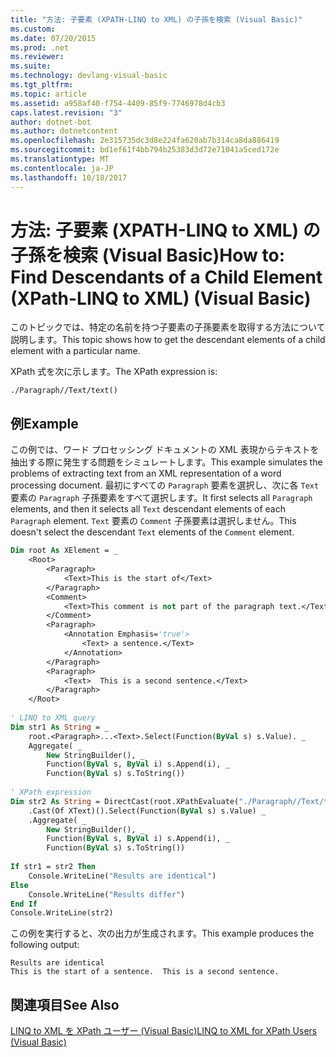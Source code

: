 ```yaml
---
title: "方法: 子要素 (XPATH-LINQ to XML) の子孫を検索 (Visual Basic)"
ms.custom: 
ms.date: 07/20/2015
ms.prod: .net
ms.reviewer: 
ms.suite: 
ms.technology: devlang-visual-basic
ms.tgt_pltfrm: 
ms.topic: article
ms.assetid: a958af40-f754-4409-85f9-7746978d4cb3
caps.latest.revision: "3"
author: dotnet-bot
ms.author: dotnetcontent
ms.openlocfilehash: 2e315735dc3d8e224fa620ab7b314ca8da886419
ms.sourcegitcommit: bd1ef61f4bb794b25383d3d72e71041a5ced172e
ms.translationtype: MT
ms.contentlocale: ja-JP
ms.lasthandoff: 10/18/2017
---
```

# <a name="how-to-find-descendants-of-a-child-element-xpath-linq-to-xml-visual-basic"></a><span data-ttu-id="4b68e-102">方法: 子要素 (XPATH-LINQ to XML) の子孫を検索 (Visual Basic)</span><span class="sxs-lookup"><span data-stu-id="4b68e-102">How to: Find Descendants of a Child Element (XPath-LINQ to XML) (Visual Basic)</span></span>
<span data-ttu-id="4b68e-103">このトピックでは、特定の名前を持つ子要素の子孫要素を取得する方法について説明します。</span><span class="sxs-lookup"><span data-stu-id="4b68e-103">This topic shows how to get the descendant elements of a child element with a particular name.</span></span>  
  
 <span data-ttu-id="4b68e-104">XPath 式を次に示します。</span><span class="sxs-lookup"><span data-stu-id="4b68e-104">The XPath expression is:</span></span>  
  
 `./Paragraph//Text/text()`  
  
## <a name="example"></a><span data-ttu-id="4b68e-105">例</span><span class="sxs-lookup"><span data-stu-id="4b68e-105">Example</span></span>  
 <span data-ttu-id="4b68e-106">この例では、ワード プロセッシング ドキュメントの XML 表現からテキストを抽出する際に発生する問題をシミュレートします。</span><span class="sxs-lookup"><span data-stu-id="4b68e-106">This example simulates the problems of extracting text from an XML representation of a word processing document.</span></span> <span data-ttu-id="4b68e-107">最初にすべての `Paragraph` 要素を選択し、次に各 `Text` 要素の `Paragraph` 子孫要素をすべて選択します。</span><span class="sxs-lookup"><span data-stu-id="4b68e-107">It first selects all `Paragraph` elements, and then it selects all `Text` descendant elements of each `Paragraph` element.</span></span> <span data-ttu-id="4b68e-108">`Text` 要素の `Comment` 子孫要素は選択しません。</span><span class="sxs-lookup"><span data-stu-id="4b68e-108">This doesn't select the descendant `Text` elements of the `Comment` element.</span></span>  
  
```vb  
Dim root As XElement = _  
    <Root>  
        <Paragraph>  
            <Text>This is the start of</Text>  
        </Paragraph>  
        <Comment>  
            <Text>This comment is not part of the paragraph text.</Text>  
        </Comment>  
        <Paragraph>  
            <Annotation Emphasis='true'>  
                <Text> a sentence.</Text>  
            </Annotation>  
        </Paragraph>  
        <Paragraph>  
            <Text>  This is a second sentence.</Text>  
        </Paragraph>  
    </Root>  
  
' LINQ to XML query  
Dim str1 As String = _  
    root.<Paragraph>...<Text>.Select(Function(ByVal s) s.Value). _  
    Aggregate( _  
        New StringBuilder(), _  
        Function(ByVal s, ByVal i) s.Append(i), _  
        Function(ByVal s) s.ToString())  
  
' XPath expression  
Dim str2 As String = DirectCast(root.XPathEvaluate("./Paragraph//Text/text()"), IEnumerable) _  
    .Cast(Of XText)().Select(Function(ByVal s) s.Value) _  
    .Aggregate( _  
        New StringBuilder(), _  
        Function(ByVal s, ByVal i) s.Append(i), _  
        Function(ByVal s) s.ToString())  
  
If str1 = str2 Then  
    Console.WriteLine("Results are identical")  
Else  
    Console.WriteLine("Results differ")  
End If  
Console.WriteLine(str2)  
```  
  
 <span data-ttu-id="4b68e-109">この例を実行すると、次の出力が生成されます。</span><span class="sxs-lookup"><span data-stu-id="4b68e-109">This example produces the following output:</span></span>  
  
```  
Results are identical  
This is the start of a sentence.  This is a second sentence.  
```  
  
## <a name="see-also"></a><span data-ttu-id="4b68e-110">関連項目</span><span class="sxs-lookup"><span data-stu-id="4b68e-110">See Also</span></span>  
 [<span data-ttu-id="4b68e-111">LINQ to XML を XPath ユーザー (Visual Basic)</span><span class="sxs-lookup"><span data-stu-id="4b68e-111">LINQ to XML for XPath Users (Visual Basic)</span></span>](../../../../visual-basic/programming-guide/concepts/linq/linq-to-xml-for-xpath-users.md)

